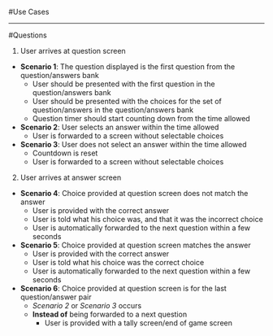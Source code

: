 #Use Cases

---
#Questions
1. User arrives at question screen
+ __Scenario 1__: The question displayed is the first question from the question/answers bank
    - User should be presented with the first question in the question/answers bank
    - User should be presented with the choices for the set of question/answers in the question/answers bank
    - Question timer should start counting down from the time allowed
+ __Scenario 2__: User selects an answer within the time allowed
    - User is forwarded to a screen without selectable choices
+ __Scenario 3__: User does not select an answer within the time allowed
    - Countdown is reset
    - User is forwarded to a screen without selectable choices
2. User arrives at answer screen
+ __Scenario 4__: Choice provided at question screen does not match the answer
    - User is provided with the correct answer
    - User is told what his choice was, and that it was the incorrect choice
    - User is automatically forwarded to the next question within a few seconds
+ __Scenario 5__: Choice provided at question screen matches the answer
    - User is provided with the correct answer
    - User is told what his choice was the correct choice
    - User is automatically forwarded to the next question within a few seconds
+ __Scenario 6__: Choice provided at question screen is for the last question/answer pair
    - _Scenario 2_ or _Scenario 3_ occurs
    -  __Instead of__ being forwarded to a next question
        - User is provided with a tally screen/end of game screen